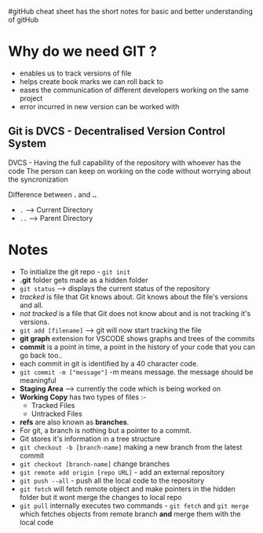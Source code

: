 #gitHub cheat sheet 
has the short notes for basic and better understanding of gitHub

# Why do we need GIT ?
+ enables us to track versions of file
+ helps create book marks we can roll back to
+ eases the communication of different developers working on the same project
+ error incurred in new version can be worked with

## Git is DVCS - **Decentralised Version Control System**

DVCS - Having the full capability of the repository with whoever has the code
The person can keep on working on the code without worrying about the syncronization

Difference between **.** and **..**
+ `.` --> Current Directory
+ `..` --> Parent Directory

# Notes
+ To initialize the git repo - `git init`
+ **.git** folder gets made as a hidden folder
+ `git status` --> displays the current status of the repository
+ _tracked_ is file that Git knows about. Git knows about the file's versions and all.
+ _not tracked_ is a file that Git does not know about and is not tracking it's versions.
+ `git add [filename]` --> git will now start tracking the file
+ __git graph__ extension for VSCODE shows graphs and trees of the commits
+ __commit__ is a point in time, a point in the history of your code that you can go back too..
+ each commit in git is identified by a 40 character code.
+ `git commit -m ["message"]` -m means message. the message should be meaningful
+ __Staging Area__ --> currently the code which is being worked on 
+ __Working Copy__ has two types of files :- 
    - Tracked Files
    - Untracked Files
+ __refs__ are also known as __branches__.
+ For git, a branch is nothing but a pointer to a commit.
+ Git stores it's information in a tree structure
+ `git checkout -b [branch-name]` making a new branch from the latest commit
+ `git checkout [branch-name]` change branches
+ `git remote add origin [repo URL]` - add an external repository
+ `git push --all` - push all the local code to the repository
+ `git fetch` will fetch remote object and make pointers in the hidden folder but it wont merge the changes to local repo
+ `git pull` internally executes two commands - `git fetch` and `git merge` which fetches objects from remote branch __and__ merge them with the local code



